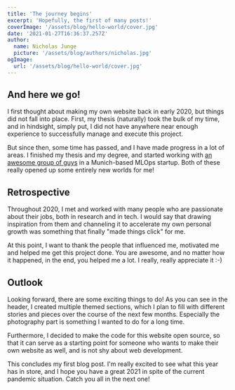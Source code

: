 ```yaml
---
title: 'The journey begins'
excerpt: 'Hopefully, the first of many posts!'
coverImage: '/assets/blog/hello-world/cover.jpg'
date: '2021-01-27T16:36:37.257Z'
author:
  name: Nicholas Junge
  picture: '/assets/blog/authors/nicholas.jpg'
ogImage:
  url: '/assets/blog/hello-world/cover.jpg'
---
```


## And here we go!

I first thought about making my own website back in early 2020, but things did not fall into place. First, my thesis (naturally) took the bulk of my time, and in hindsight, simply put, I did not have anywhere near enough experience to successfully manage and execute this project.

But since then, some time has passed, and I have made progress in a lot of areas. I finished my thesis and my degree, and started working with [an awesome group of guys](https://maiot.io/) in a Munich-based MLOps startup. Both of these really opened up some entirely new worlds for me!

## Retrospective

Throughout 2020, I met and worked with many people who are passionate about their jobs, both in research and in tech. I would say that drawing inspiration from them and channeling it to accelerate my own personal growth was something that finally "made things click" for me.

At this point, I want to thank the people that influenced me, motivated me and helped me get this project done. You are awesome, and no matter how it happened, in the end, you helped me a lot. I really, really appreciate it :-)

## Outlook

Looking forward, there are some exciting things to do! As you can see in the header, I created multiple themed sections, which I plan to fill with different stories and pieces over the course of the next few months.
Especially the photography part is something I wanted to do for a long time.

Furthermore, I decided to make the code for this website open source, so that it can serve as a starting point for someone who wants to make their own website as well, and is not shy about web development. 

This concludes my first blog post. I'm really excited to see what this year has in store, and I hope you have a great 2021 in spite of the current pandemic situation. Catch you all in the next one!
